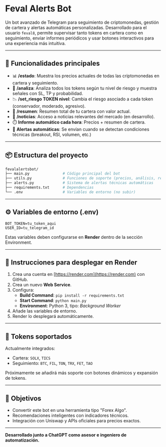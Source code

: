 # Feval Alerts Bot

Un bot avanzado de Telegram para seguimiento de criptomonedas, gestión de cartera y alertas automáticas personalizadas. Desarrollado para el usuario `feval8`, permite supervisar tanto tokens en cartera como en seguimiento, enviar informes periódicos y usar botones interactivos para una experiencia más intuitiva.

---

## 🚀 Funcionalidades principales

- 📊 **/estado**: Muestra los precios actuales de todas las criptomonedas en cartera y seguimiento.
- 🧠 **/analiza**: Analiza todos los tokens según tu nivel de riesgo y muestra señales con SL, TP y probabilidad.
- 📉 **/set_riesgo TOKEN nivel**: Cambia el riesgo asociado a cada token (conservador, moderado, agresivo).
- 💼 **/resumen**: Resumen total de tu cartera con valor actual.
- 📰 **/noticias**: Acceso a noticias relevantes del mercado (en desarrollo).
- ⏱️ **Informe automático cada hora**: Precios + resumen de cartera.
- 🔔 **Alertas automáticas**: Se envían cuando se detectan condiciones técnicas (breakout, RSI, volumen, etc.)

---

## 📦 Estructura del proyecto

```bash
fevalalertsbot/
├── main.py               # Código principal del bot
├── utils.py              # Funciones de soporte (precios, análisis, resumen)
├── alerts.py             # Sistema de alertas técnicas automáticas
├── requirements.txt      # Dependencias
└── .env                  # Variables de entorno (no subir)
```

---

## ⚙️ Variables de entorno (.env)

```env
BOT_TOKEN=tu_token_aqui
USER_ID=tu_telegram_id
```

Estas variables deben configurarse en **Render** dentro de la sección Environment.

---

## 🧪 Instrucciones para desplegar en Render

1. Crea una cuenta en [https://render.com](https://render.com) con GitHub.
2. Crea un nuevo **Web Service**.
3. Configura:
   - **Build Command**: `pip install -r requirements.txt`
   - **Start Command**: `python main.py`
   - **Environment**: Python 3, tipo: *Background Worker*
4. Añade las variables de entorno.
5. Render lo desplegará automáticamente.

---

## 📌 Tokens soportados

Actualmente integrados:
- Cartera: `SOLX`, `TICS`
- Seguimiento: `BTC`, `FIL`, `TON`, `TRX`, `FET`, `TAO`

Próximamente se añadirá más soporte con botones dinámicos y expansión de tokens.

---

## 🧠 Objetivos

- Convertir este bot en una herramienta tipo "Forex Algo".
- Recomendaciones inteligentes con indicadores técnicos.
- Integración con Uniswap y APIs oficiales para precios exactos.

---

**Desarrollado junto a ChatGPT como asesor e ingeniero de automatización.**


